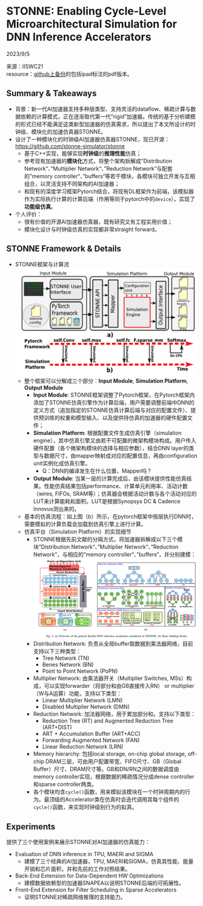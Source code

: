 # STONNE: Enabling Cycle-Level Microarchitectural Simulation for DNN Inference Accelerators  

2023/9/5    

来源：IISWC21  
resource：[github上备份](https://github.com/YouCaiJun98/MyLibrary/blob/main/articles/Architecture/%5BIISWC21%5DSTONNE.pdf)的包括ipad标注的pdf版本。  


## Summary & Takeaways  
- 背景：新一代AI加速器支持多种层类型、支持灵活的dataflow、稀疏计算与数据依赖的计算模式，正在逐渐取代第一代”rigid”加速器。传统的基于分析建模的形式已经不能满足这类新型加速器的仿真需求，所以提出了本文所设计的时钟级、模块化的加速仿真器STONNE。
- 设计了一种模块化的时钟级AI加速器仿真器STONNE，现已开源：https://github.com/stonne-simulator/stonne
    - 基于C++实现，能够实现**时钟级**的**推理性能**仿真；
    - 参考现有加速器的**模块化**方式，将整个架构拆解成”Distribution Network“、”Multiplier Network“、”Reduction Network“与配套的”memory controller“、”buffers“等若干模块，各模块可独立开发与互相组合，以灵活支持不同架构的AI加速器；
    - 和现有的深度学习框架Pytorch结合，将现有DL框架作为前端，该模拟器作为实际执行计算的计算后端（作用等同于pytorch中的`device`），实现了**功能级仿真**。
- 个人评价：
    - 很有价值的开源AI加速器仿真器，既有研究又有工程实用价值；
    - 模块化设计与时钟级仿真的实现都非常straight forward。  

## STONNE Framework & Details  
* STONNE框架与计算流
    ![](https://raw.githubusercontent.com/YouCaiJun98/MyPicBed/main/imgs/20230906145908.png)    
    - 整个框架可以分解成三个部分：**Input Module**, **Simulation Platform**, **Output Module**
        - **Input Module**: STONNE框架调整了Pytorch框架，在Pytorch框架内添加了STONNE仿真引擎作为计算后端，用户需要调整前端中DNN的定义方式（追加指定的STONNE仿真计算后端与对应的配置文件）、提供预训练的权重和模型输入、以及提供待仿真的加速器的硬件配置文件；
        - **Simulation Platform**: 根据配置文件生成仿真引擎（simulation engine），其中仿真引擎又由若干可配置的微架构模块构成。用户传入硬件配置（各个微架构模块的选择与相应参数），结合DNN layer的类型与数据尺寸，由mapper映射成对应的配置信息，再由configuration unit实例化成仿真引擎。
            - Q：DNN的编译发生在什么位置，Mapper吗？
        - **Output Module**: 当某一层的计算完成后，由该模块提供性能仿真结果。性能仿真结果包括performance、计算单元利用率、活动计数（wires, FIFOs, SRAM等）；仿真器会根据活动计数与各个活动对应的LUT来计算能耗和面积。LUT是根据Synopsys DC & Cadence Innovus测出来的。
    - 基本的仿真流程：如上图（b）所示，在pytorch框架中按层执行DNN时，需要模拟的计算负载会加载到仿真引擎上进行计算。
    - 仿真平台（Simulation Platform）的实现细节
        - STONNE根据先前文献的分隔方式，将加速器拆解成以下三个模块”Distribution Network“、”Multiplier Network“、”Reduction Network“，与相应的”memory controller“、”buffers“，并分别建模：
        ![](https://raw.githubusercontent.com/YouCaiJun98/MyPicBed/main/imgs/20230906150025.png)  
        - Distribution Network:  负责从全局buffer取数据到乘法器网络，目前支持以下三种类型：
            - Tree Network (TN)
            - Benes Network (BN)
            - Point to Point Network (PoPN)
        - Multiplier Network: 由乘法器开关（Multiplier Switches, MSs）构成，可以实现forwarder（将部分和由GB直接传入RN） or multiplier（W与A运算）功能，支持以下类型：
            - Linear Multiplier Network (LMN)
            - Disabled Multiplier Network (DMN)
        - Reduction Network: 加法器网络，用于累加部分和。支持以下类型：
            - Reduction Tree (RT) and Augmented Reduction Tree (ART+DIST)
            - ART + Accumulation Buffer (ART+ACC)
            - Forwarding Augmented Network (FAN)
            - Linear Reduction Network (LRN)
        - Memory hierarchy: 包括local storage, on-chip global storage, off-chip DRAM三层，可由用户配置带宽、FIFO尺寸、GB（Global Buffer）尺寸、DRAM尺寸等。GB和DN/RN之间的数据调度由memory controller实现，根据数据的稀疏情况分成dense controller和sparse controller两类。
        - 各个模块均含`cycle()`函数，用来模拟该模块在一个时钟周期内的行为。最顶级的Accelerator类在仿真时会迭代调用其每个组件的`cycle()`函数，来实现时钟级别行为的拟真。

## Experiments

提供了三个使用案例来展示STONNE对AI加速器的仿真能力：

- Evaluation of DNN inference in TPU, MAERI and SIGMA
    - 建模了三个经典的AI加速器，TPU, MAERI和SIGMA，仿真其性能、能量开销和芯片面积，并和先前的工作对照结果。
- Back-End Extension for Data-Dependent HW Optimizations
    - 建模数据依赖型的加速器SNAPEA以说明STONNE后端的可拓展性。
- Front-End Extension for Filter Scheduling in Sparse Accelerators
    - 证明STONNE对稀疏网络推理的支持能力。